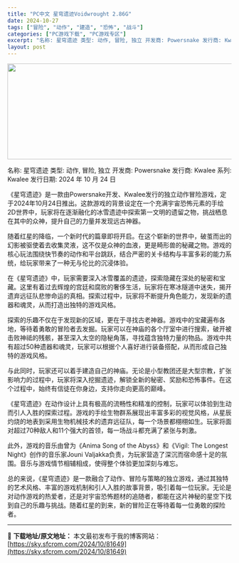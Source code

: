 ```yaml
---
title: "PC中文 星穹遗迹Voidwrought 2.86G"
date: 2024-10-27
tags: ["冒险", "动作", "建造", "恐怖", "战斗"]
categories: ["PC游戏下载", "PC游戏专区"]
excerpt: "名称: 星穹遗迹 类型: 动作, 冒险, 独立 开发商: Powersnake 发行商: Kwalee 系列: Kwalee 发行日期: 2024 年 10 月 24 日 《星穹遗迹》是一款由Powersnake开发、Kwalee发行的独立动作冒险游戏，定于2024年10月24日推出。这款游戏的背景&hellip;"
layout: post
---
```


<img class="aligncenter size-full wp-image-81650" src="https://sky.sfcrom.com/wp-content/uploads/2024/10/2024102703410113.webp" alt="" width="660" height="215" />

名称: 星穹遗迹
类型: 动作, 冒险, 独立
开发商: Powersnake
发行商: Kwalee
系列: Kwalee
发行日期: 2024 年 10 月 24 日

《星穹遗迹》是一款由Powersnake开发、Kwalee发行的独立动作冒险游戏，定于2024年10月24日推出。这款游戏的背景设定在一个充满宇宙恐怖元素的手绘2D世界中，玩家将在逐渐融化的冰雪遗迹中探索第一文明的遗留之物，挑战栖息在其中的众神，提升自己的力量并发现远古神器。

随着红星的降临，一个新时代的篇章即将开启。在这个崭新的世界中，破茧而出的幻影被驱使着去收集灵液，这不仅是众神的血液，更是畸形兽的秘藏之物。游戏的核心玩法围绕快节奏的动作和平台跳跃，结合严密的关卡结构与丰富多彩的能力系统，给玩家带来了一种无与伦比的沉浸体验。

在《星穹遗迹》中，玩家需要深入冰雪覆盖的遗迹，探索隐藏在深处的秘密和宝藏。这里有着过去辉煌的宫廷和腐败的奢侈生活，玩家将在寒冰隧道中迷失，揭开遗弃远征队悲惨命运的真相。探索过程中，玩家将不断提升角色能力，发现新的遗器和魂灵，从而打造出独特的游戏风格。

探索的乐趣不仅在于发现新的区域，更在于寻找古老神器。游戏中的宝藏遍布各地，等待着勇敢的冒险者去发掘。玩家可以在神庙的各个厅室中进行搜索，破开被击败神祗的残骸，甚至深入太空的隐秘角落，寻找蕴含独特力量的物品。游戏中共有超过50种遗器和魂灵，玩家可以根据个人喜好进行装备搭配，从而形成自己独特的游戏风格。

与此同时，玩家还可以着手建造自己的神庙。无论是小型教团还是大型宗教，扩张影响力的过程中，玩家将深入挖掘遗迹，解锁全新的秘密、奖励和恐怖事件。在这个过程中，始终有信徒在你身边，支持你走向更高的巅峰。

《星穹遗迹》在动作设计上具有极高的流畅性和精准的控制，玩家可以体验到生动而引人入胜的探索过程。游戏的手绘生物群系展现出丰富多彩的视觉风格，从星辰灼烧的地表到采用生物机械技术的遗弃远征队，每一个场景都栩栩如生。玩家将面对超过70种敌人和11个强大的首领，每一场战斗都充满了紧张与刺激。

此外，游戏的音乐由曾为《Anima Song of the Abyss》和《Vigil: The Longest Night》创作的音乐家Jouni Valjakka负责，为玩家营造了深沉而宿命感十足的氛围。音乐与游戏情节相辅相成，使得整个体验更加深刻与难忘。

总的来说，《星穹遗迹》是一款融合了动作、冒险与策略的独立游戏，通过其独特的艺术风格、丰富的游戏机制和引人入胜的故事背景，吸引着每一位玩家。无论是对动作游戏的热爱者，还是对宇宙恐怖题材的追随者，都能在这片神秘的星空下找到自己的乐趣与挑战。随着红星的到来，新的冒险正在等待着每一位勇敢的探险者。

---
📖 **下载地址/原文地址：** 本文最初发布于我的博客网站：[https://sky.sfcrom.com/2024/10/81649](https://sky.sfcrom.com/2024/10/81649)
